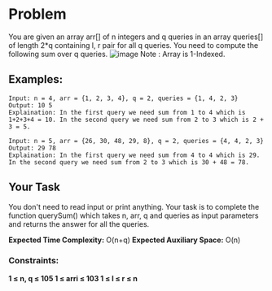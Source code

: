 # Problem
You are given an array arr[] of n integers and q queries in an array queries[] of length 2*q containing l, r pair for all q queries. You need to compute the following sum over q queries.
![image](https://github.com/user-attachments/assets/788d7f1e-f7ef-42f5-ae9d-b4366c7fa0ac)
Note : Array is 1-Indexed.

## Examples:

```
Input: n = 4, arr = {1, 2, 3, 4}, q = 2, queries = {1, 4, 2, 3}
Output: 10 5
Explaination: In the first query we need sum from 1 to 4 which is 1+2+3+4 = 10. In the second query we need sum from 2 to 3 which is 2 + 3 = 5.
```
```
Input: n = 5, arr = {26, 30, 48, 29, 8}, q = 2, queries = {4, 4, 2, 3}
Output: 29 78
Explaination: In the first query we need sum from 4 to 4 which is 29. In the second query we need sum from 2 to 3 which is 30 + 48 = 78.
```

## Your Task
You don't need to read input or print anything. Your task is to complete the function querySum() which takes n, arr, q and queries as input parameters and returns the answer for all the queries.

**Expected Time Complexity:** O(n+q)
**Expected Auxiliary Space:** O(n)

### Constraints:
**1 ≤ n, q ≤ 105
1 ≤ arri ≤ 103
1 ≤ l ≤ r ≤ n**
